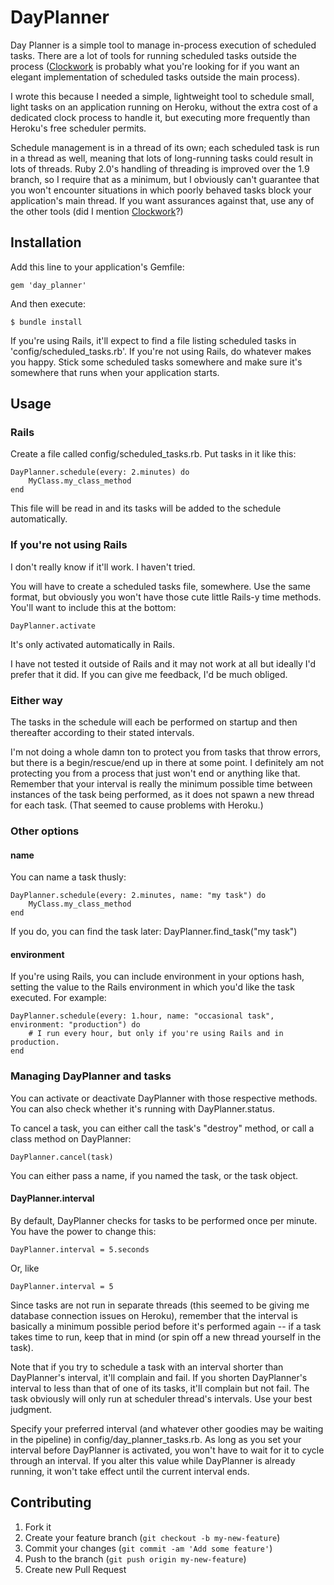 # DayPlanner

Day Planner is a simple tool to manage in-process execution of scheduled tasks. There are a lot of tools for running scheduled tasks outside the process ([Clockwork](http://rubygems.org/gems/clockwork) is probably what you're looking for if you want an elegant implementation of scheduled tasks outside the main process).

I wrote this because I needed a simple, lightweight tool to schedule small, light tasks on an application running on Heroku, without the extra cost of a dedicated clock process to handle it, but executing more frequently than Heroku's free scheduler permits.

Schedule management is in a thread of its own; each scheduled task is run in a thread as well, meaning that lots of long-running tasks could result in lots of threads. Ruby 2.0's handling of threading is improved over the 1.9 branch, so I require that as a minimum, but I obviously can't guarantee that you won't encounter situations in which poorly behaved tasks block your application's main thread. If you want assurances against that, use any of the other tools (did I mention [Clockwork](http://rubygems.org/gems/clockwork)?)

## Installation

Add this line to your application's Gemfile:

    gem 'day_planner'

And then execute:

    $ bundle install

If you're using Rails, it'll expect to find a file listing scheduled tasks in 'config/scheduled_tasks.rb'. If you're not using Rails, do whatever makes you happy. Stick some scheduled tasks somewhere and make sure it's somewhere that runs when your application starts.

## Usage

### Rails

Create a file called config/scheduled_tasks.rb. Put tasks in it like this:

    DayPlanner.schedule(every: 2.minutes) do
    	MyClass.my_class_method
    end

This file will be read in and its tasks will be added to the schedule automatically.

### If you're not using Rails

I don't really know if it'll work. I haven't tried.

You will have to create a scheduled tasks file, somewhere. Use the same format, but obviously you won't have those cute little Rails-y time methods. You'll want to include this at the bottom:

    DayPlanner.activate

It's only activated automatically in Rails.

I have not tested it outside of Rails and it may not work at all but ideally I'd prefer that it did. If you can give me feedback, I'd be much obliged.

### Either way

The tasks in the schedule will each be performed on startup and then thereafter according to their stated intervals.

I'm not doing a whole damn ton to protect you from tasks that throw errors, but there is a begin/rescue/end up in there at some point. I definitely am not protecting you from a process that just won't end or anything like that. Remember that your interval is really the minimum possible time between instances of the task being performed, as it does not spawn a new thread for each task. (That seemed to cause problems with Heroku.)

### Other options

#### name

You can name a task thusly:

    DayPlanner.schedule(every: 2.minutes, name: "my task") do
        MyClass.my_class_method
    end

If you do, you can find the task later:
    DayPlanner.find_task("my task")

#### environment

If you're using Rails, you can include environment in your options hash, setting the value to the Rails environment in which you'd like the task executed. For example:

    DayPlanner.schedule(every: 1.hour, name: "occasional task", environment: "production") do
        # I run every hour, but only if you're using Rails and in production.
    end

### Managing DayPlanner and tasks

You can activate or deactivate DayPlanner with those respective methods. You can also check whether it's running with DayPlanner.status.

To cancel a task, you can either call the task's "destroy" method, or call a class method on DayPlanner:

    DayPlanner.cancel(task)

You can either pass a name, if you named the task, or the task object.

#### DayPlanner.interval

By default, DayPlanner checks for tasks to be performed once per minute. You have the power to change this:

    DayPlanner.interval = 5.seconds

Or, like

    DayPlanner.interval = 5

Since tasks are not run in separate threads (this seemed to be giving me database connection issues on Heroku), remember that the interval is basically a minimum possible period before it's performed again -- if a task takes time to run, keep that in mind (or spin off a new thread yourself in the task).

Note that if you try to schedule a task with an interval shorter than DayPlanner's interval, it'll complain and fail. If you shorten DayPlanner's interval to less than that of one of its tasks, it'll complain but not fail. The task obviously will only run at scheduler thread's intervals. Use your best judgment.

Specify your preferred interval (and whatever other goodies may be waiting in the pipeline) in config/day_planner_tasks.rb. As long as you set your interval before DayPlanner is activated, you won't have to wait for it to cycle through an interval. If you alter this value while DayPlanner is already running, it won't take effect until the current interval ends.

## Contributing

1. Fork it
2. Create your feature branch (`git checkout -b my-new-feature`)
3. Commit your changes (`git commit -am 'Add some feature'`)
4. Push to the branch (`git push origin my-new-feature`)
5. Create new Pull Request
